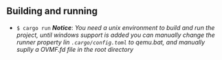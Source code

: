 ## Building and running 
- `$ cargo run`
***Notice***: *You need a unix environment to build and run the project, 
until windows support is added you can manually change the runner property 
lin `.cargo/config.toml` to qemu.bat, and manually suplly a OVMF.fd file in the root directory*
